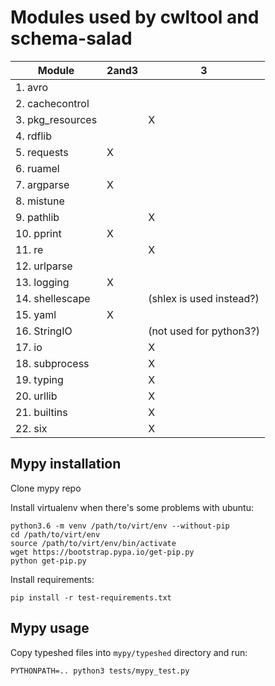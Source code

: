 # Modules used by cwltool and schema-salad

|Module|2and3|3      |
|-------|------|-------|
|1. avro|  |     |
|2. cachecontrol|||
|3. pkg_resources||X|
|4. rdflib||       |
|5. requests| X |    |
|6. ruamel||       |
|7. argparse|X|    |
|8. mistune||      |
|9. pathlib||X     |
|10. pprint|X|     |
|11. re||X         |
|12. urlparse||    |
|13. logging|X|    |
|14. shellescape||(shlex is used instead?) |
|15. yaml|X|       |
|16. StringIO||(not used for python3?)    |
|17. io||X         |
|18. subprocess||X |
|19. typing||X     |
|20. urllib||X     |
|21. builtins||X   |
|22. six|| X       |


## Mypy installation

Clone mypy repo

Install virtualenv when there's some problems with ubuntu:
```
python3.6 -m venv /path/to/virt/env --without-pip
cd /path/to/virt/env
source /path/to/virt/env/bin/activate
wget https://bootstrap.pypa.io/get-pip.py
python get-pip.py
```

Install requirements:
```
pip install -r test-requirements.txt
```

## Mypy usage

Copy typeshed files into `mypy/typeshed` directory and run:
```
PYTHONPATH=.. python3 tests/mypy_test.py
```
